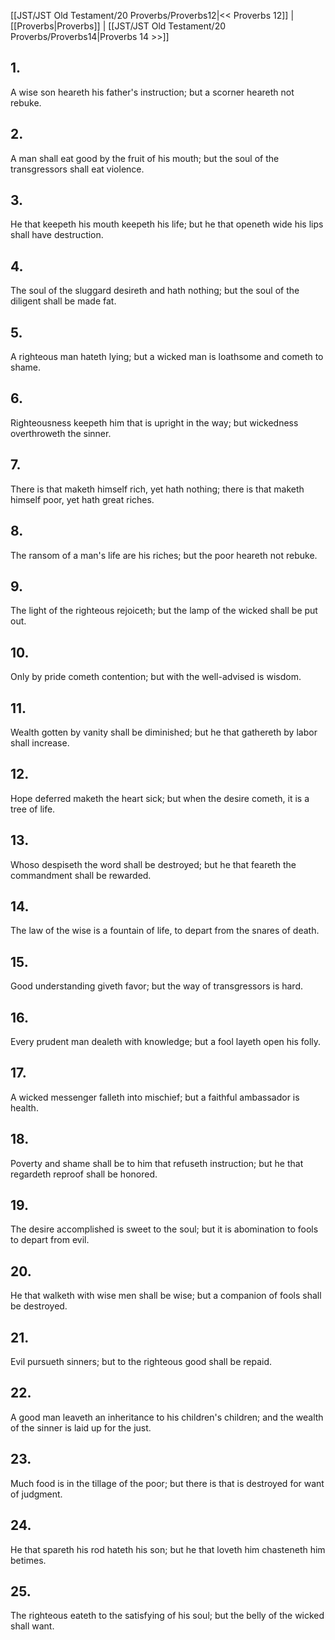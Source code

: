 [[JST/JST Old Testament/20 Proverbs/Proverbs12|<< Proverbs 12]] | [[Proverbs|Proverbs]] | [[JST/JST Old Testament/20 Proverbs/Proverbs14|Proverbs 14 >>]]
## 1.
A wise son heareth his father\'s instruction; but a scorner heareth not rebuke.
## 2.
A man shall eat good by the fruit of his mouth; but the soul of the transgressors shall eat violence.
## 3.
He that keepeth his mouth keepeth his life; but he that openeth wide his lips shall have destruction.
## 4.
The soul of the sluggard desireth and hath nothing; but the soul of the diligent shall be made fat.
## 5.
A righteous man hateth lying; but a wicked man is loathsome and cometh to shame.
## 6.
Righteousness keepeth him that is upright in the way; but wickedness overthroweth the sinner.
## 7.
There is that maketh himself rich, yet hath nothing; there is that maketh himself poor, yet hath great riches.
## 8.
The ransom of a man\'s life are his riches; but the poor heareth not rebuke.
## 9.
The light of the righteous rejoiceth; but the lamp of the wicked shall be put out.
## 10.
Only by pride cometh contention; but with the well-advised is wisdom.
## 11.
Wealth gotten by vanity shall be diminished; but he that gathereth by labor shall increase.
## 12.
Hope deferred maketh the heart sick; but when the desire cometh, it is a tree of life.
## 13.
Whoso despiseth the word shall be destroyed; but he that feareth the commandment shall be rewarded.
## 14.
The law of the wise is a fountain of life, to depart from the snares of death.
## 15.
Good understanding giveth favor; but the way of transgressors is hard.
## 16.
Every prudent man dealeth with knowledge; but a fool layeth open his folly.
## 17.
A wicked messenger falleth into mischief; but a faithful ambassador is health.
## 18.
Poverty and shame shall be to him that refuseth instruction; but he that regardeth reproof shall be honored.
## 19.
The desire accomplished is sweet to the soul; but it is abomination to fools to depart from evil.
## 20.
He that walketh with wise men shall be wise; but a companion of fools shall be destroyed.
## 21.
Evil pursueth sinners; but to the righteous good shall be repaid.
## 22.
A good man leaveth an inheritance to his children\'s children; and the wealth of the sinner is laid up for the just.
## 23.
Much food is in the tillage of the poor; but there is that is destroyed for want of judgment.
## 24.
He that spareth his rod hateth his son; but he that loveth him chasteneth him betimes.
## 25.
The righteous eateth to the satisfying of his soul; but the belly of the wicked shall want.

